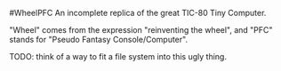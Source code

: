 #WheelPFC
An incomplete replica of the great TIC-80 Tiny Computer.

"Wheel" comes from the expression "reinventing the wheel", and "PFC" stands for "Pseudo Fantasy Console/Computer".

TODO: think of a way to fit a file system into this ugly thing.